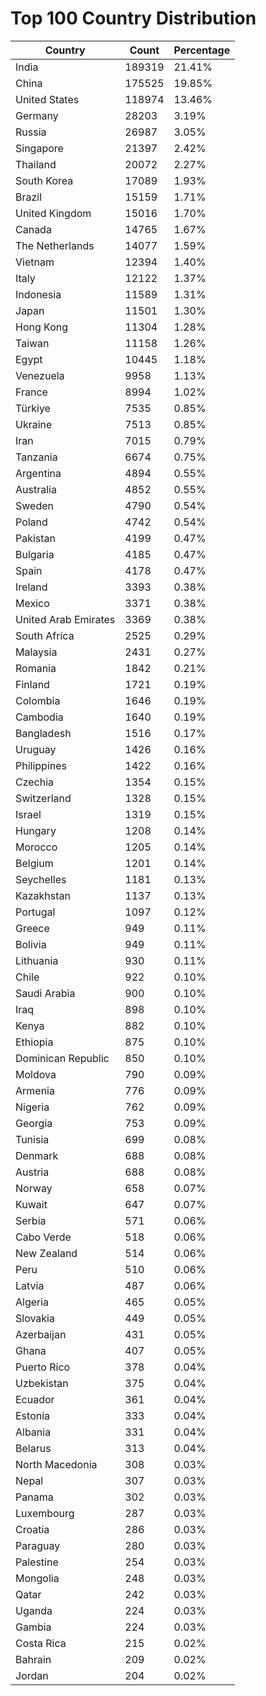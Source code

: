 # Top 100 Country Distribution
| Country | Count | Percentage |
|----|----|----|
| India | 189319 | 21.41% |
| China | 175525 | 19.85% |
| United States | 118974 | 13.46% |
| Germany | 28203 | 3.19% |
| Russia | 26987 | 3.05% |
| Singapore | 21397 | 2.42% |
| Thailand | 20072 | 2.27% |
| South Korea | 17089 | 1.93% |
| Brazil | 15159 | 1.71% |
| United Kingdom | 15016 | 1.70% |
| Canada | 14765 | 1.67% |
| The Netherlands | 14077 | 1.59% |
| Vietnam | 12394 | 1.40% |
| Italy | 12122 | 1.37% |
| Indonesia | 11589 | 1.31% |
| Japan | 11501 | 1.30% |
| Hong Kong | 11304 | 1.28% |
| Taiwan | 11158 | 1.26% |
| Egypt | 10445 | 1.18% |
| Venezuela | 9958 | 1.13% |
| France | 8994 | 1.02% |
| Türkiye | 7535 | 0.85% |
| Ukraine | 7513 | 0.85% |
| Iran | 7015 | 0.79% |
| Tanzania | 6674 | 0.75% |
| Argentina | 4894 | 0.55% |
| Australia | 4852 | 0.55% |
| Sweden | 4790 | 0.54% |
| Poland | 4742 | 0.54% |
| Pakistan | 4199 | 0.47% |
| Bulgaria | 4185 | 0.47% |
| Spain | 4178 | 0.47% |
| Ireland | 3393 | 0.38% |
| Mexico | 3371 | 0.38% |
| United Arab Emirates | 3369 | 0.38% |
| South Africa | 2525 | 0.29% |
| Malaysia | 2431 | 0.27% |
| Romania | 1842 | 0.21% |
| Finland | 1721 | 0.19% |
| Colombia | 1646 | 0.19% |
| Cambodia | 1640 | 0.19% |
| Bangladesh | 1516 | 0.17% |
| Uruguay | 1426 | 0.16% |
| Philippines | 1422 | 0.16% |
| Czechia | 1354 | 0.15% |
| Switzerland | 1328 | 0.15% |
| Israel | 1319 | 0.15% |
| Hungary | 1208 | 0.14% |
| Morocco | 1205 | 0.14% |
| Belgium | 1201 | 0.14% |
| Seychelles | 1181 | 0.13% |
| Kazakhstan | 1137 | 0.13% |
| Portugal | 1097 | 0.12% |
| Greece | 949 | 0.11% |
| Bolivia | 949 | 0.11% |
| Lithuania | 930 | 0.11% |
| Chile | 922 | 0.10% |
| Saudi Arabia | 900 | 0.10% |
| Iraq | 898 | 0.10% |
| Kenya | 882 | 0.10% |
| Ethiopia | 875 | 0.10% |
| Dominican Republic | 850 | 0.10% |
| Moldova | 790 | 0.09% |
| Armenia | 776 | 0.09% |
| Nigeria | 762 | 0.09% |
| Georgia | 753 | 0.09% |
| Tunisia | 699 | 0.08% |
| Denmark | 688 | 0.08% |
| Austria | 688 | 0.08% |
| Norway | 658 | 0.07% |
| Kuwait | 647 | 0.07% |
| Serbia | 571 | 0.06% |
| Cabo Verde | 518 | 0.06% |
| New Zealand | 514 | 0.06% |
| Peru | 510 | 0.06% |
| Latvia | 487 | 0.06% |
| Algeria | 465 | 0.05% |
| Slovakia | 449 | 0.05% |
| Azerbaijan | 431 | 0.05% |
| Ghana | 407 | 0.05% |
| Puerto Rico | 378 | 0.04% |
| Uzbekistan | 375 | 0.04% |
| Ecuador | 361 | 0.04% |
| Estonia | 333 | 0.04% |
| Albania | 331 | 0.04% |
| Belarus | 313 | 0.04% |
| North Macedonia | 308 | 0.03% |
| Nepal | 307 | 0.03% |
| Panama | 302 | 0.03% |
| Luxembourg | 287 | 0.03% |
| Croatia | 286 | 0.03% |
| Paraguay | 280 | 0.03% |
| Palestine | 254 | 0.03% |
| Mongolia | 248 | 0.03% |
| Qatar | 242 | 0.03% |
| Uganda | 224 | 0.03% |
| Gambia | 224 | 0.03% |
| Costa Rica | 215 | 0.02% |
| Bahrain | 209 | 0.02% |
| Jordan | 204 | 0.02% |
